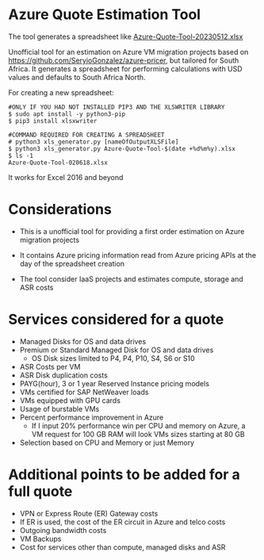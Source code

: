 # Azure Quote Estimation Tool

The tool generates a spreadsheet like <a href="https://github.com/pvermaak/azure-pricer/tree/master/output/Azure-Quote-Tool-20230512.xlsx">Azure-Quote-Tool-20230512.xlsx</a>

Unofficial tool for an estimation on Azure VM migration projects based on https://github.com/SeryioGonzalez/azure-pricer, but tailored for South Africa. 
It generates a spreadsheet for performing calculations with USD values and defaults to South Africa North.

For creating a new spreadsheet:<br/>
```
#ONLY IF YOU HAD NOT INSTALLED PIP3 AND THE XLSWRITER LIBRARY
$ sudo apt install -y python3-pip
$ pip3 install xlsxwriter

#COMMAND REQUIRED FOR CREATING A SPREADSHEET
# python3 xls_generator.py [nameOfOutputXLSFile]
$ python3 xls_generator.py Azure-Quote-Tool-$(date +%d%m%y).xlsx
$ ls -1
Azure-Quote-Tool-020618.xlsx
```

It works for Excel 2016 and beyond

# Considerations

- This is a unofficial tool for providing a first order estimation on Azure migration projects

- It contains Azure pricing information read from Azure pricing APIs at the day of the spreadsheet creation

- The tool consider IaaS projects and estimates compute, storage and ASR costs

# Services considered for a quote

- Managed Disks for OS and data drives
- Premium or Standard Managed Disk for OS and data drives
	- OS Disk sizes limited to P4, P4, P10, S4, S6 or S10
- ASR Costs per VM
- ASR Disk duplication costs
- PAYG(hour), 3 or 1 year Reserved Instance pricing models
- VMs certified for SAP NetWeaver loads
- VMs equipped with GPU cards
- Usage of burstable VMs
- Percent performance improvement in Azure
	- If I input 20% performance win per CPU and memory on Azure, a VM request for 100 GB RAM will look VMs sizes starting at 80 GB
- Selection based on CPU and Memory or just Memory

# Additional points to be added for a full quote

- VPN or Express Route (ER) Gateway costs
- If ER is used, the cost of the ER circuit in Azure and telco costs
- Outgoing bandwidth costs
- VM Backups
- Cost for services other than compute, managed disks and ASR
